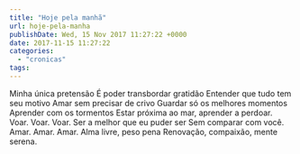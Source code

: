 ```yaml
---
title: "Hoje pela manhã"
url: hoje-pela-manha
publishDate: Wed, 15 Nov 2017 11:27:22 +0000
date: 2017-11-15 11:27:22
categories: 
  - "cronicas"
tags: 
---
```

Minha única pretensão
É poder transbordar gratidão
Entender que tudo tem seu motivo
Amar sem precisar de crivo
Guardar só os melhores momentos
Aprender com os tormentos
Estar próxima ao mar,
aprender a perdoar.
Voar. Voar. Voar.
Ser a melhor que eu puder ser
Sem comparar com você.
Amar. Amar. Amar.
Alma livre, peso pena
Renovação, compaixão, mente serena.
